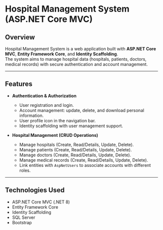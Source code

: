 # Hospital Management System (ASP.NET Core MVC)

## Overview
Hospital Management System is a web application built with **ASP.NET Core MVC**, **Entity Framework Core**, and **Identity Scaffolding**.  
The system aims to manage hospital data (hospitals, patients, doctors, medical records) with secure authentication and account management.

---

## Features
- **Authentication & Authorization**
  - User registration and login.
  - Account management: update, delete, and download personal information.
  - User profile icon in the navigation bar.
  - Identity scaffolding with user management support.

- **Hospital Management (CRUD Operations)**
  - Manage hospitals (Create, Read/Details, Update, Delete).
  - Manage patients (Create, Read/Details, Update, Delete).
  - Manage doctors (Create, Read/Details, Update, Delete).
  - Manage medical records (Create, Read/Details, Update, Delete).
  - Link entities with `AspNetUsers` to associate accounts with different roles.

---

## Technologies Used
- ASP.NET Core MVC (.NET 8)
- Entity Framework Core
- Identity Scaffolding
- SQL Server
- Bootstrap

